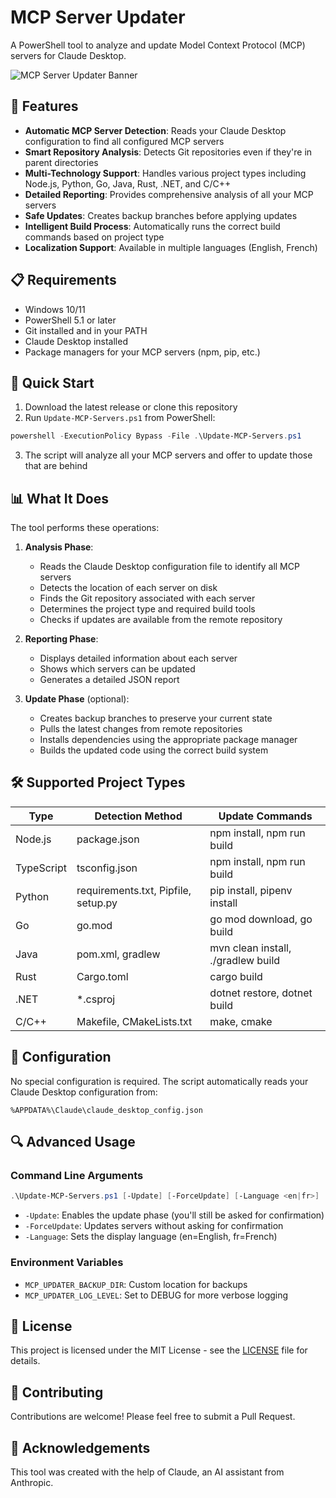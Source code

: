 # MCP Server Updater

A PowerShell tool to analyze and update Model Context Protocol (MCP) servers for Claude Desktop.

![MCP Server Updater Banner](https://raw.githubusercontent.com/JayceeB1/mcp-server-updater/main/assets/banner.png)

## 🌟 Features

- **Automatic MCP Server Detection**: Reads your Claude Desktop configuration to find all configured MCP servers
- **Smart Repository Analysis**: Detects Git repositories even if they're in parent directories
- **Multi-Technology Support**: Handles various project types including Node.js, Python, Go, Java, Rust, .NET, and C/C++
- **Detailed Reporting**: Provides comprehensive analysis of all your MCP servers
- **Safe Updates**: Creates backup branches before applying updates
- **Intelligent Build Process**: Automatically runs the correct build commands based on project type
- **Localization Support**: Available in multiple languages (English, French)

## 📋 Requirements

- Windows 10/11
- PowerShell 5.1 or later
- Git installed and in your PATH
- Claude Desktop installed
- Package managers for your MCP servers (npm, pip, etc.)

## 🚀 Quick Start

1. Download the latest release or clone this repository
2. Run `Update-MCP-Servers.ps1` from PowerShell:

```powershell
powershell -ExecutionPolicy Bypass -File .\Update-MCP-Servers.ps1
```

3. The script will analyze all your MCP servers and offer to update those that are behind

## 📊 What It Does

The tool performs these operations:

1. **Analysis Phase**:
   - Reads the Claude Desktop configuration file to identify all MCP servers
   - Detects the location of each server on disk
   - Finds the Git repository associated with each server
   - Determines the project type and required build tools
   - Checks if updates are available from the remote repository

2. **Reporting Phase**:
   - Displays detailed information about each server
   - Shows which servers can be updated
   - Generates a detailed JSON report

3. **Update Phase** (optional):
   - Creates backup branches to preserve your current state
   - Pulls the latest changes from remote repositories
   - Installs dependencies using the appropriate package manager
   - Builds the updated code using the correct build system

## 🛠️ Supported Project Types

| Type | Detection Method | Update Commands |
|------|-----------------|-----------------|
| Node.js | package.json | npm install, npm run build |
| TypeScript | tsconfig.json | npm install, npm run build |
| Python | requirements.txt, Pipfile, setup.py | pip install, pipenv install |
| Go | go.mod | go mod download, go build |
| Java | pom.xml, gradlew | mvn clean install, ./gradlew build |
| Rust | Cargo.toml | cargo build |
| .NET | *.csproj | dotnet restore, dotnet build |
| C/C++ | Makefile, CMakeLists.txt | make, cmake |

## 🔧 Configuration

No special configuration is required. The script automatically reads your Claude Desktop configuration from:

```
%APPDATA%\Claude\claude_desktop_config.json
```

## 🔍 Advanced Usage

### Command Line Arguments

```powershell
.\Update-MCP-Servers.ps1 [-Update] [-ForceUpdate] [-Language <en|fr>]
```

- `-Update`: Enables the update phase (you'll still be asked for confirmation)
- `-ForceUpdate`: Updates servers without asking for confirmation
- `-Language`: Sets the display language (en=English, fr=French)

### Environment Variables

- `MCP_UPDATER_BACKUP_DIR`: Custom location for backups
- `MCP_UPDATER_LOG_LEVEL`: Set to DEBUG for more verbose logging

## 📄 License

This project is licensed under the MIT License - see the [LICENSE](LICENSE) file for details.

## 🤝 Contributing

Contributions are welcome! Please feel free to submit a Pull Request.

## 📣 Acknowledgements

This tool was created with the help of Claude, an AI assistant from Anthropic.

